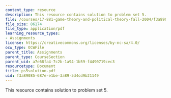 ```yaml
---
content_type: resource
description: This resource contains solution to problem set 5.
file: /courses/17-881-game-theory-and-political-theory-fall-2004/f3a89085687ee1be3a895d4cd9b21149_ps5solution.pdf
file_size: 86174
file_type: application/pdf
learning_resource_types:
- Assignments
license: https://creativecommons.org/licenses/by-nc-sa/4.0/
ocw_type: OCWFile
parent_title: Assignments
parent_type: CourseSection
parent_uid: a7e68fa4-7c2b-1a94-1b59-f4490719cec3
resourcetype: Document
title: ps5solution.pdf
uid: f3a89085-687e-e1be-3a89-5d4cd9b21149
---
```

This resource contains solution to problem set 5.